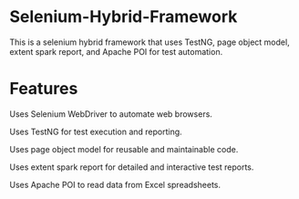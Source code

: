 # Selenium-Hybrid-Framework

This is a selenium hybrid framework that uses TestNG, page object model, extent spark report, and Apache POI for test automation.

# Features

Uses Selenium WebDriver to automate web browsers.

Uses TestNG for test execution and reporting.

Uses page object model for reusable and maintainable code.

Uses extent spark report for detailed and interactive test reports.

Uses Apache POI to read data from Excel spreadsheets.
